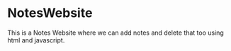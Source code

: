 # NotesWebsite
This is a Notes Website where we can add notes and delete that too using html and javascript.
